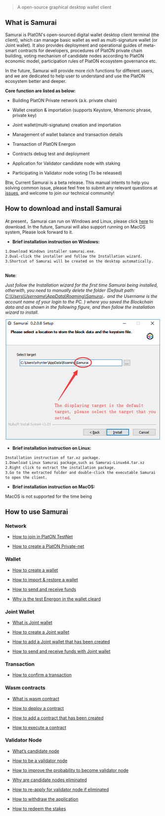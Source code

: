 > A open-source graphical desktop wallet client

## What is Samurai

Samurai is PlatON's open-sourced digital wallet desktop client terminal (the client), which can manage basic wallet as well as multi-signature wallet (or Joint wallet). It also provides deployment and operational guides of meta-smart contracts for developers, procedures of PlatON private chain building, voting mechanism of candidate nodes according to PlatON economic model, participation rules of PlatON ecosystem governance etc.

In the future, Samurai will provide more rich functions for different users, and we are dedicated to help user to understand and use the PlatON ecosystem better and deeper.

**Core function are listed as below:**

- Building PlatON Private network (a.k. private chain)

- Wallet creation & importation (supports Keystore, Mnemonic phrase, private key)

- Joint wallet(multi-signature) creation and importation 

- Management of wallet balance and transaction details

- Transaction of PlatON Energon

- Contracts debug test and deployment

- Application for Validator candidate node with staking

- Participating in Validator node voting (To be released)

Btw, Current Samurai is a beta release. This manual intents to help you solving common issue, please feel free to submit any relevant questions at [issues](https://github.com/PlatONnetwork/wiki/issues),  and welcome to join our technical community!


## How to download and install Samurai

At present，Samurai can run on Windows and Linux, please click [here](https://github.com/PlatONnetwork/Samurai/releases) to download. In the future, Samurai will also support running on MacOS system, Please look forward to it. 

+ **Brief installation instruction on Windows:**


```
1.Download Windows installer samurai.exe.
2.Dual-click the installer and follow the Installation wizard.
3.Shortcut of Samurai will be created on the desktop automatically.


```
**Note**:  

*Just follow the Installation wizard for the first time Samurai being  installed, otherwith,  you need to manually delete the folder (Default path: <u>C:\Users\Username\AppData\Roaming\Samurai</u>，and the Username is the account name of your login to the PC. ) where you saved the Blockchain data and as shown in the following figure, and then follow the installation wizard to install.*



![Image text](platon-samurai-EN/image/Keystore_address.png)



+ **Brief installation instruction on Linux:**


```
Installation instruction of tar.xz package.
1.Download Linux Samurai package,such as Samurai-Linux64.tar.xz
2.Right click to extract the installation package.
3.Go to the extracted folder and double-click the executable Samurai to open the client.
```

+ **Brief installation instruction on MacOS:**

MacOS is not supported for the time being

## How to use Samurai

### Network

- [How to join in PlatON TestNet](en-us/user-interfaces/platon-samurai-EN/_Join-in-a-Network#How-to-join-in-PlatON-TestNet)

- [How to create a PlatON Private-net](en-us/user-interfaces/platon-samurai-EN/_Join-in-a-Network#How-to-create-a-PlatON-Private-net)

### Wallet

- [How to create a wallet](en-us/user-interfaces/platon-samurai-EN/_Classic-Wallet#How-to-create-a-wallet)

- [How to import & restore a wallet](en-us/user-interfaces/platon-samurai-EN/_Classic-Wallet#how-to-import-amp-restore-a-wallet&-restore-a-wallet)

- [How to send and receive funds](en-us/user-interfaces/platon-samurai-EN/_Classic-Wallet#How-to-send-and-receive-funds)

- [Why is the test Energon in the wallet cleard](en-us/user-interfaces/platon-samurai-EN/_Classic-Wallet#Why-is-the-test-Energon-in-the-wallet-cleard)

### Joint Wallet

- [What is Joint wallet](en-us/user-interfaces/platon-samurai-EN/_Joint-Wallet#What-is-joint-wallet)
- [How to create a Joint wallet](en-us/user-interfaces/platon-samurai-EN/_Joint-Wallet#How-to-create-a-joint-wallet)

- [How to add a Joint wallet that has been created](en-us/user-interfaces/platon-samurai-EN/_Joint-Wallet#How-to-add-a-joint-wallet-that-has-been-created)
- [How to send and receive funds with Joint wallet](en-us/user-interfaces/platon-samurai-EN/_Joint-Wallet#How-to-send-and-receive-funds-with-Joint-wallet)

### Transaction

- [How to confirm a transaction](en-us/user-interfaces/platon-samurai-EN/_Confirm-Transactions#How-to-confirm-a-transaction)

### Wasm contracts

- [What is wasm contract](en-us/user-interfaces/platon-samurai-EN/_Wasm-Contracts#What-is-Wasm-contract)

- [How to deploy a contract](en-us/user-interfaces/platon-samurai-EN/_Wasm-Contracts#how-to-deploy-a-contract)

- [How to add a contract that has been created ](en-us/user-interfaces/platon-samurai-EN/_Wasm-Contracts#How-to-add-a-contract-that-has-been-created)

- [How to execute a contract ](en-us/user-interfaces/platon-samurai-EN/_Wasm-Contracts#How-to-execute-a-contract)

### Validator Node

- [What’s candidate node](en-us/user-interfaces/platon-samurai-EN/_Validator-Node#What's-candidate-node)

- [How to be a validator node](en-us/user-interfaces/platon-samurai-EN/_Validator-Node#How-to-be-a-validator-node)

- [How to improve the probability to become validator node](en-us/user-interfaces/platon-samurai-EN/_Validator-Node#how-to-improve-the-probability-to-become-validator-node)

- [Why are candidate nodes eliminated](en-us/user-interfaces/platon-samurai-EN/_Validator-Node#Why-are-candidate-nodes-eliminated)

- [How to re-apply for validator node if eliminated](en-us/user-interfaces/platon-samurai-EN/_Validator-Node#how-to-re-apply-for-validator-node-if-eliminated)

- [How to withdraw the application](en-us/user-interfaces/platon-samurai-EN/_Validator-Node#How-to-withdraw-the-application)

- [How to redeem the stakes](en-us/user-interfaces/platon-samurai-EN/_Validator-Node#How-to-redeem-the-stakes)

